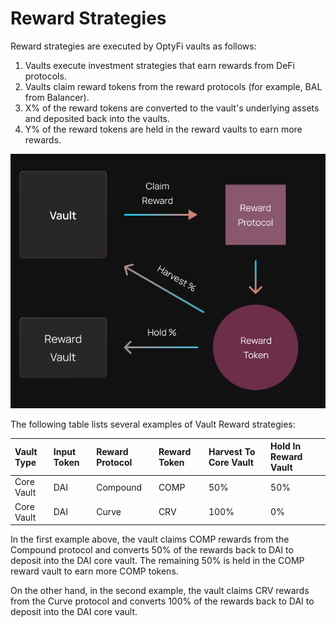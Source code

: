 # Reward Strategies

Reward strategies are executed by OptyFi vaults as follows:

1. Vaults execute investment strategies that earn rewards from DeFi protocols.
2. Vaults claim reward tokens from the reward protocols \(for example, BAL from Balancer\).
3. X% of the reward tokens are converted to the vault's underlying assets and deposited back into the vaults.
4. Y% of the reward tokens are held in the reward vaults to earn more rewards.

![A Vault Reward Strategy.](../../../.gitbook/assets/reward-strategy.svg)

The following table lists several examples of Vault Reward strategies:

| **Vault Type** | **Input Token** | **Reward Protocol** | **Reward Token** | **Harvest To Core Vault** | **Hold In Reward Vault** |
| :--- | :--- | :--- | :--- | :--- | :--- |
| Core Vault | DAI | Compound | COMP | 50% | 50% |
| Core Vault | DAI | Curve | CRV | 100% | 0% |

In the first example above, the vault claims COMP rewards from the Compound protocol and converts 50% of the rewards back to DAI to deposit into the DAI core vault. The remaining 50% is held in the COMP reward vault to earn more COMP tokens.

On the other hand, in the second example, the vault claims CRV rewards from the Curve protocol and converts 100% of the rewards back to DAI to deposit into the DAI core vault.
